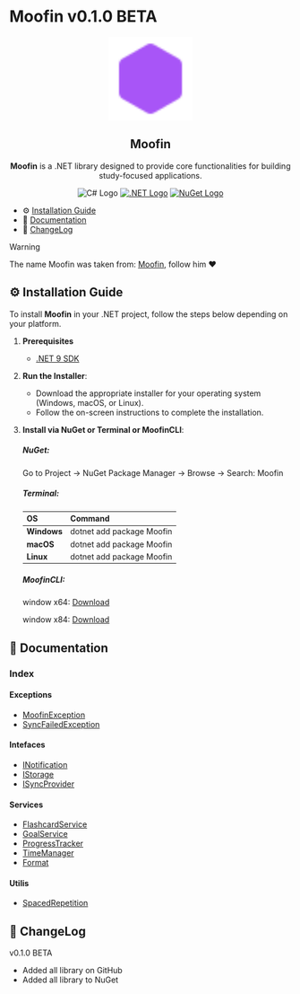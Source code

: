 # Moofin **v0.1.0 BETA**
<p align="center">
    <img height="150px" src="icon.svg" align="center" />
    <h2 align="center">Moofin</h2>
    <p align="center"><strong>Moofin</strong> is a .NET library designed to provide core functionalities for building study-focused applications.</p>
    <p align="center">
       <img src="https://upload.wikimedia.org/wikipedia/commons/b/bd/Logo_C_sharp.svg" alt="C# Logo" width="50"></a>
        <a href="https://dotnet.microsoft.com/en-us/download/dotnet/9.0">
  <img src="https://upload.wikimedia.org/wikipedia/commons/7/7d/Microsoft_.NET_logo.svg" alt=".NET Logo" width="50"></a>
           <a href="https://www.nuget.org/">
  <img src="https://upload.wikimedia.org/wikipedia/commons/2/25/NuGet_project_logo.svg" alt="NuGet Logo" width="50">
</a>
</a>
</p>

- ⚙️ [Installation Guide](#%EF%B8%8F-installation-guide) 
- 📑 [Documentation](#-documentation)
- 📜 [ChangeLog](#-changelog)      

>[!WARNING]
> The name Moofin was taken from: [Moofin](https://www.twitch.tv/moofin__), follow him ❤️

## ⚙️ Installation Guide

To install **Moofin** in your .NET project, follow the steps below depending on your platform.

1. **Prerequisites**
   - [.NET 9 SDK](https://dotnet.microsoft.com/download/dotnet/9.0)
   
2. **Run the Installer**:
   - Download the appropriate installer for your operating system (Windows, macOS, or Linux).
   - Follow the on-screen instructions to complete the installation.

3. **Install via NuGet or Terminal or MoofinCLI**:
      ##### **NuGet:**
   Go to Project → NuGet Package Manager → Browse → Search: Moofin

      ##### **Terminal:**
   
   | **OS**     | **Command**               |
   |------------|---------------------------|
   | **Windows**| dotnet add package Moofin |
   | **macOS**  | dotnet add package Moofin |
   | **Linux**  | dotnet add package Moofin |
   
      ##### **MoofinCLI:**
   window x64: [Download]((https://github.com/iamkhin-dev/Moofin/raw/main/MoofinCLI/bin/Release/net9.0/win-x64.zip))
   
   window x84: [Download](https://github.com/iamkhin-dev/Moofin/raw/main/MoofinCLI/bin/Release/net9.0/win-x84.zip)

## 📑 Documentation
### Index

#### Exceptions
- [MoofinException](./docs/exceptions/MoofinException.md)
- [SyncFailedException](./docs/exceptions/SyncFailedException.md)
  
#### Intefaces
- [INotification](./docs/intefaces/INotification.md)
- [IStorage](./docs/intefaces/IStorage.md)
- [ISyncProvider](./docs/intefaces/ISyncProvider.md)
  
#### Services
- [FlashcardService](./docs/services/FlashcardService.md) 
- [GoalService](./docs/services/GoalService.md)
- [ProgressTracker](./docs/services/ProgressTracker.md)
- [TimeManager](./docs/services/TimeManager.md)
- [Format](./docs/services/Format.md)

#### Utilis
- [SpacedRepetition](./docs/utils/SpacedRepetition.md)

## 📜 ChangeLog

v0.1.0 BETA
+ Added all library on GitHub
+ Added all library to NuGet
